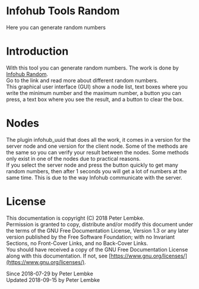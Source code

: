 # Infohub Tools Random
Here you can generate random numbers  

# Introduction
With this tool you can generate random numbers. The work is done by [Infohub Random](plugin,infohub_random).  
Go to the link and read more about different random numbers.  
This graphical user interface (GUI) show a node list, text boxes where you write the minimum number and the maximum number, a button you can press, a text box where you see the result, and a button to clear the box.  

# Nodes
The plugin infohub_uuid that does all the work, it comes in a version for the server node and one version for the client node.
Some of the methods are the same so you can verify your result between the nodes.
Some methods only exist in one of the nodes due to practical reasons.  
If you select the server node and press the button quickly to get many random numbers, then after 1 seconds you will get a lot of numbers at the same time. This is due to the way Infohub communicate with the server.  

# License
This documentation is copyright (C) 2018 Peter Lembke.  
Permission is granted to copy, distribute and/or modify this document under the terms of the GNU Free Documentation License, Version 1.3 or any later version published by the Free Software Foundation; with no Invariant Sections, no Front-Cover Links, and no Back-Cover Links.  
You should have received a copy of the GNU Free Documentation License along with this documentation. If not, see [https://www.gnu.org/licenses/](https://www.gnu.org/licenses/).  

Since 2018-07-29 by Peter Lembke  
Updated 2018-09-15 by Peter Lembke  

